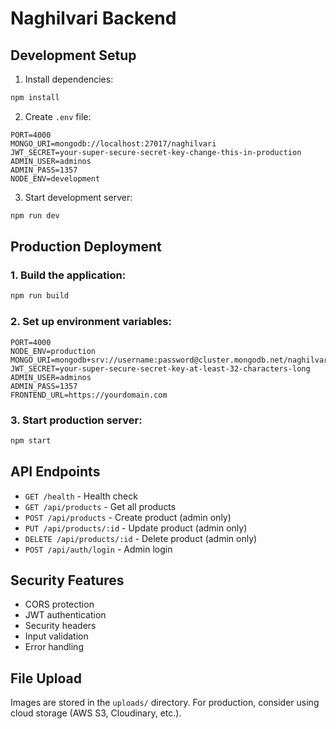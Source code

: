 # Naghilvari Backend

## Development Setup

1. Install dependencies:
```bash
npm install
```

2. Create `.env` file:
```env
PORT=4000
MONGO_URI=mongodb://localhost:27017/naghilvari
JWT_SECRET=your-super-secure-secret-key-change-this-in-production
ADMIN_USER=adminos
ADMIN_PASS=1357
NODE_ENV=development
```

3. Start development server:
```bash
npm run dev
```

## Production Deployment

### 1. Build the application:
```bash
npm run build
```

### 2. Set up environment variables:
```env
PORT=4000
NODE_ENV=production
MONGO_URI=mongodb+srv://username:password@cluster.mongodb.net/naghilvari
JWT_SECRET=your-super-secure-secret-key-at-least-32-characters-long
ADMIN_USER=adminos
ADMIN_PASS=1357
FRONTEND_URL=https://yourdomain.com
```

### 3. Start production server:
```bash
npm start
```

## API Endpoints

- `GET /health` - Health check
- `GET /api/products` - Get all products
- `POST /api/products` - Create product (admin only)
- `PUT /api/products/:id` - Update product (admin only)
- `DELETE /api/products/:id` - Delete product (admin only)
- `POST /api/auth/login` - Admin login

## Security Features

- CORS protection
- JWT authentication
- Security headers
- Input validation
- Error handling

## File Upload

Images are stored in the `uploads/` directory. For production, consider using cloud storage (AWS S3, Cloudinary, etc.). 